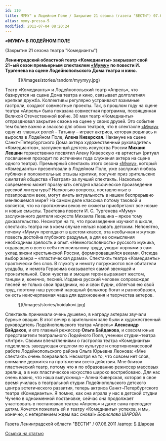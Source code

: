 ```yaml
---
id: 110
title: МУМУ" в Лодейном Поле / Закрытие 21 сезона (газета "ВЕСТИ") 07.06.2011"
alias: mymy-pressa-5
modified: 2011-07-04 08:20:24
---
```


**«МУМУ» В ЛОДЕЙНОМ ПОЛЕ**

(Закрытие 21 сезона театра "Комедианты")

**Ленинградский областной театр «Комедианты» закрывает свой 21¬ый сезон премьерным спектаклем <a href="46-mumu.html">«Муму»</a> по повести И. Тургенева на сцене Лодейнопольского Дома театра и кино.**

<figure>
![](/images/stories/random/myymyy.jpg)
</figure>

Театр «Комедианты» и Лодейнопольский театр «Апрель», что базируется на сцене Дома театра и кино, связывает долголетняя крепкая дружба. Коллективы регулярно устраивают взаимные гастроли, создают совместные проекты. Так, в прошлом году на сцене театра «Апрель» была показана совместная программа, посвященная Великой Отечественной войне. 30 мая театр «Комедианты» отпраздновал закрытие сезона на сцене у своих друзей. Это событие тем более важно и знаково для обоих театров, что в спектакле <a href="46-mumu.html">«Муму»</a> одну из главных ролей – Татьяну – играет актриса, которая родилась и выросла в Лодейном Поле, **Алена Киверская**. Накануне на сцене Санкт¬Петербургского Дома актера художественный руководитель «Комедиантов», заслуженный деятель искусства России **Михаил Левшин** торжественно посвятил Алену Киверскую «в артисты» (ритуал посвящения проходит по истечении года служения актера на сцене одного театра). Премьерный спектакль этого сезона <a href="46-mumu.html">«Муму»</a>, который «Комедианты» презентовали в Лодейном Поле, уже заслужил любовь публики и положительные отзывы критики, получил приз зрительских симпатий общества «Театрал» за лучший спектакль. Насколько современно может прозвучать сегодня классическое произведение русской литературы? Насколько вопросы, поставленные в позапрошлом веке, могут иметь актуальность в нашем беспрерывно меняющемся мире? На самом деле классика потому таковой и является, что на протяжении веков ее сюжеты приобретают все новые и новые смыслы. Трактовка повести И. С. Тургенева «Муму» заслуженного деятеля искусств Михаила Левшина – яркое тому доказательство. Несмотря на то, что произведение изучают в школе, спектакль театра ни в коем случае нельзя назвать детским. Непонятно, почему «Муму» преподают в шестом классе, эта необычная и жуткая повесть достойна глубокого раздумья, а для ее осмысления необходимы зрелость и опыт. «Немногословность» русского мужика, отдававшего всего себя непосильному труду, уходит корнями в сам уклад жизни крестьянской России, формировавшийся веками. Отсюда выбор жанра – «пластическая драма». Спектакль театра «Комедианты» практически без слов. В глухоту и немоту погружаются все обитатели усадьбы, и немота Герасима оказывается самой звенящей и пронзительной. Свои чувства и эмоции герои выражают жестом, танцем и, конечно, песней. Издавна русский человек сопровождал песней не только свои праздники, но и свои будни, облегчая ею свой труд, поэтому наш русский народный фольклор богат и разнообразен, он есть неисчерпаемая чаша для вдохновения и творчества актеров.

<figure>
![](/images/stories/boidakovi.jpg)
</figure>

Спектакль принимали очень душевно, в награду актерам звучали бурные овации. В этот вечер в зрительном зале были и художественный руководитель Лодейнопольского театра «Апрель» **Александр Байдаков**, и его главный режиссер **Ольга Байдакова**, и совсем юные представители театрального Лодейного Поля, ученики студии¬театра «Антре». Своими впечатлениями о гастролях театра «Комедианты» поделилась заведующая отделом по культуре и спортивно­массовой работе Лодейнопольского района Ольга Юрьевна Леонова: «Мне спектакль очень понравился. Несмотря на то, что совсем нет слов, внимание держится на протяжении всего действия. Мне близок пластический театр, потому что я по образованию режиссер массовых зрелищ, а в них пластическое искусство широко востребовано. Для нас очень важно, что наша выпускница – Алена Киверская, которая в свое время училась в театральной студии Лодейнопольского детского центра эстетического развития, теперь актриса Санкт¬Петербургского театра «Комедианты». Я помню, как она играла у нас в детской студии Чучело в одноименной постановке, сейчас она продолжает участвовать в постановках театра «Апрель» и даже сама преподает детям. Хочется пожелать ей и театру «Комедианты» успехов, и мы, конечно, с нетерпением ждем вас снова!» _Борислава ШАРОВА_

Газета Ленинградской области "ВЕСТИ" / 07.06.2011 /автор: Б.Шарова

<a href="http://www.vesty.spb.ru/modules.php?name=News&amp;file=article&amp;sid=21590">Ссылка на статью</a>

